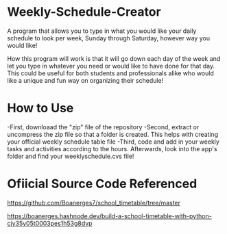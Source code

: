 # Weekly-Schedule-Creator
A program that allows you to type in what you would like your daily schedule to look per week, Sunday through Saturday, however way you would like! 

How this program will work is that it will go down each day of the week and let you type in whatever you need or would like to have done for that day. This could be useful for both students and professionals alike who would like a unique and fun way on organizing their schedule!

# How to Use
-First, downloaad the "zip" file of the repository
-Second, extract or uncompress the zip file so that a folder is created. This helps with creating your official weekly schedule table file
-Third, code and add in your weekly tasks and activities according to the hours. Afterwards, look into the app's folder and find your weeklyschedule.cvs file!

# Ofiicial Source Code Referenced
https://github.com/Boanerges7/school_timetable/tree/master

https://boanerges.hashnode.dev/build-a-school-timetable-with-python-cjy35y05t0003pes1h53g8dvp

